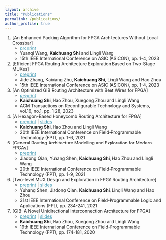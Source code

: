 ```yaml
---
layout: archive
title: "Publications"
permalink: /publications/
author_profile: true
---
```

1. [An Enhanced Packing Algorithm for FPGA Architectures Without Local Crossbar]
   * <a href="/publications/2023_packer.pdf" style="color:#3793ae">preprint</a> 
   * Yuanqi Wang, **Kaichuang Shi** and Lingli Wang
   * 15th IEEE International Conference on ASIC (ASICON), pp. 1-4, 2023
2. [Efficient FPGA Routing Architecture Exploration Based on Two-Stage MUXes]
   * <a href="/publications/2023_avalance.pdf" style="color:#3793ae">preprint</a> 
   * Jide Zhang, Kaixiang Zhu, **Kaichuang Shi**, Lingli Wang and Hao Zhou
   * 15th IEEE International Conference on ASIC (ASICON), pp. 1-4, 2023
3. [An Optimized GIB Routing Architecture with Bent Wires for FPGA]
   * <a href="/publications/GIB_bent.pdf" style="color:#3793ae">preprint</a>
   * **Kaichuang Shi**, Hao Zhou, Xuegong Zhou and Lingli Wang
   * ACM Transactions on Reconfigurable Technology and Systems, vol.16, no.1, pp. 1-28, 2023
4. [A Hexagon-Based Honeycomb Routing Architecture for FPGA]
   * <a href="/publications/honeycomb.pdf" style="color:#3793ae">preprint</a> \| <a href="/publications/honeycomb_slide.pdf" style="color:#3793ae">slides</a>
   * **Kaichuang Shi**, Hao Zhou and Lingli Wang
   * 20th IEEE International Conference on Field-Programmable Technology (FPT), pp. 1-6, 2021
5. [General Routing Architecture Modelling and Exploration for Modern FPGAs]
   * <a href="/publications/GRB.pdf" style="color:#3793ae">preprint</a>
   * Jiadong Qian, Yuhang Shen, **Kaichuang Shi**, Hao Zhou and Lingli Wang
   * 20th IEEE International Conference on Field-Programmable Technology (FPT), pp. 1-9, 2021
6. [Two-level MUX Design and Exploration in FPGA Routing Architecture]
   * <a href="/publications/Two-level MUX.pdf" style="color:#3793ae">preprint</a> \| <a href="/publications/Two level MUX.pdf" style="color:#3793ae">slides</a>
   * Yuhang Shen, Jiadong Qian, **Kaichuang Shi**, Lingli Wang and Hao Zhou
   * 31st IEEE International Conference on Field-Programmable Logic and Applications (FPL), pp. 234-241, 2021
7. [GIB: A Novel Unidirectional Interconnection Architecture for FPGA]
   * <a href="/publications/GIB.pdf" style="color:#3793ae">preprint</a> \| <a href="/publications/GIB.slide.pdf" style="color:#3793ae">slides</a>
   * **Kaichuang Shi**, Hao Zhou, Xuegong Zhou and Lingli Wang
   * 19th IEEE International Conference on Field-Programmable Technology (FPT), pp. 174-181, 2020
